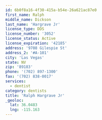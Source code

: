 ```yaml
---
id: 6b0f8a16-4f30-415a-b54e-26a621ac87e0
first_name: Ralph
middle_name: Dickson
last_name: 'Hargrave Jr'
license_type: DDS
license_number: '3052'
license_status: Active
license_expiration: '42185'
address: '9708 Gilespie St'
address_2: '#A-101'
city: 'Las Vegas'
state: NV
zip: '89183'
phone: '(702) 897-1300'
fax: '(702) 838-0017'
services:
  - dentist
category: dentists
title: 'Ralph Hargrave Jr'
_geoloc:
  lat: 36.0483
  lng: -115.163
---
```

